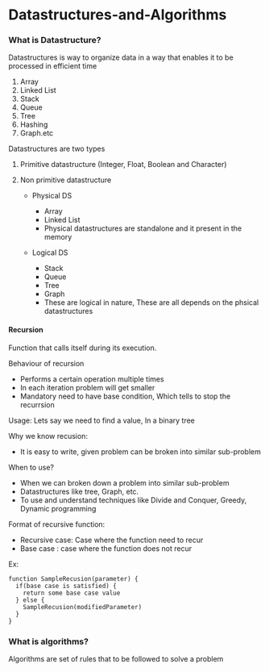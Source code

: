 # Datastructures-and-Algorithms

### What is Datastructure?

Datastructures is way to organize data in a way that enables it to be processed in efficient time

1. Array
2. Linked List
3. Stack
4. Queue
5. Tree
6. Hashing
7. Graph.etc

Datastructures are two types

1. Primitive datastructure (Integer, Float, Boolean and Character)
2. Non primitive datastructure

   * Physical DS
     * Array
     * Linked List

     - Physical datastructures are standalone and it present in the memory

   * Logical DS 
     * Stack
     * Queue
     * Tree
     * Graph

     - These are logical in nature, These are all depends on the phsical datastructures

#### Recursion     

  Function that calls itself during its execution.

Behaviour of recursion
 * Performs a certain operation multiple times
 * In each iteration problem will get smaller
 * Mandatory need to have base condition, Which tells to stop the recurrsion

 Usage: Lets say we need to find a value, In a binary tree

 Why we know recusion:

 - It is easy to write, given problem can be broken into similar sub-problem

 When to use?

 - When we can broken down a problem into similar sub-problem 
 - Datastructures like tree, Graph, etc.
 - To use and understand techniques like Divide and Conquer, Greedy, Dynamic programming

 Format of recursive function:

 - Recursive case: Case where the function need to recur
 - Base case : case where the function does not recur

 Ex: 

   ```
   function SampleRecusion(parameter) {
     if(base case is satisfied) {
       return some base case value
     } else {
       SampleRecusion(modifiedParameter)
     }
   }
   ```

### What is algorithms?

Algorithms are set of rules that to be followed to solve a problem
